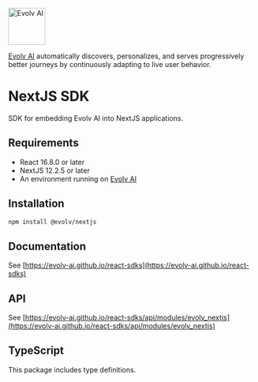 [<img src="https://app.evolv.ai/assets/images/evolv-logo-full-color-2022.png" height="75" alt="Evolv AI" />](https://evolv.ai)

[Evolv AI](https://evolv.ai) automatically discovers, personalizes, and serves progressively better journeys by continuously adapting to live user behavior.

# NextJS SDK
SDK for embedding Evolv AI into NextJS applications.

## Requirements
* React 16.8.0 or later
* NextJS 12.2.5 or later
* An environment running on [Evolv AI](https://app.evolv.ai)

## Installation
```bash
npm install @evolv/nextjs
```

## Documentation
See [https://evolv-ai.github.io/react-sdks](https://evolv-ai.github.io/react-sdks)

## API 
See [https://evolv-ai.github.io/react-sdks/api/modules/evolv_nextjs](https://evolv-ai.github.io/react-sdks/api/modules/evolv_nextjs)

## TypeScript
This package includes type definitions.

